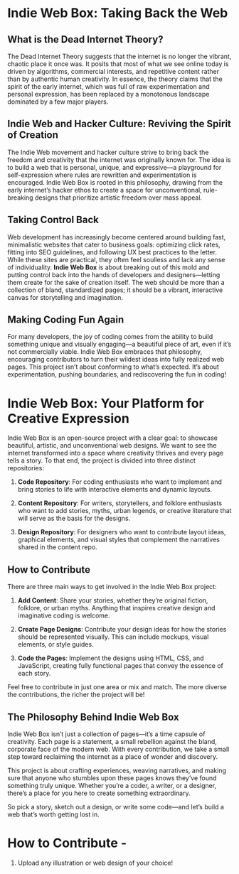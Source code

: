 # Indie Web Box: Taking Back the Web

## What is the Dead Internet Theory?
The Dead Internet Theory suggests that the internet is no longer the vibrant, chaotic place it once was. It posits that most of what we see online today is driven by algorithms, commercial interests, and repetitive content rather than by authentic human creativity. In essence, the theory claims that the spirit of the early internet, which was full of raw experimentation and personal expression, has been replaced by a monotonous landscape dominated by a few major players.

## Indie Web and Hacker Culture: Reviving the Spirit of Creation
The Indie Web movement and hacker culture strive to bring back the freedom and creativity that the internet was originally known for. The idea is to build a web that is personal, unique, and expressive—a playground for self-expression where rules are rewritten and experimentation is encouraged. Indie Web Box is rooted in this philosophy, drawing from the early internet’s hacker ethos to create a space for unconventional, rule-breaking designs that prioritize artistic freedom over mass appeal.

## Taking Control Back
Web development has increasingly become centered around building fast, minimalistic websites that cater to business goals: optimizing click rates, fitting into SEO guidelines, and following UX best practices to the letter. While these sites are practical, they often feel soulless and lack any sense of individuality. **Indie Web Box** is about breaking out of this mold and putting control back into the hands of developers and designers—letting them create for the sake of creation itself. The web should be more than a collection of bland, standardized pages; it should be a vibrant, interactive canvas for storytelling and imagination.

## Making Coding Fun Again
For many developers, the joy of coding comes from the ability to build something unique and visually engaging—a beautiful piece of art, even if it’s not commercially viable. Indie Web Box embraces that philosophy, encouraging contributors to turn their wildest ideas into fully realized web pages. This project isn’t about conforming to what’s expected. It’s about experimentation, pushing boundaries, and rediscovering the fun in coding!

# Indie Web Box: Your Platform for Creative Expression
Indie Web Box is an open-source project with a clear goal: to showcase beautiful, artistic, and unconventional web designs. We want to see the internet transformed into a space where creativity thrives and every page tells a story. To that end, the project is divided into three distinct repositories:

1. **Code Repository**: For coding enthusiasts who want to implement and bring stories to life with interactive elements and dynamic layouts.
   
2. **Content Repository**: For writers, storytellers, and folklore enthusiasts who want to add stories, myths, urban legends, or creative literature that will serve as the basis for the designs.
   
3. **Design Repository**: For designers who want to contribute layout ideas, graphical elements, and visual styles that complement the narratives shared in the content repo.

## How to Contribute
There are three main ways to get involved in the Indie Web Box project:

1. **Add Content**: Share your stories, whether they’re original fiction, folklore, or urban myths. Anything that inspires creative design and imaginative coding is welcome.
   
2. **Create Page Designs**: Contribute your design ideas for how the stories should be represented visually. This can include mockups, visual elements, or style guides.
   
3. **Code the Pages**: Implement the designs using HTML, CSS, and JavaScript, creating fully functional pages that convey the essence of each story.

Feel free to contribute in just one area or mix and match. The more diverse the contributions, the richer the project will be!

## The Philosophy Behind Indie Web Box
Indie Web Box isn’t just a collection of pages—it’s a time capsule of creativity. Each page is a statement, a small rebellion against the bland, corporate face of the modern web. With every contribution, we take a small step toward reclaiming the internet as a place of wonder and discovery.

This project is about crafting experiences, weaving narratives, and making sure that anyone who stumbles upon these pages knows they’ve found something truly unique. Whether you’re a coder, a writer, or a designer, there’s a place for you here to create something extraordinary.

So pick a story, sketch out a design, or write some code—and let’s build a web that’s worth getting lost in.

# How to Contribute -
1. Upload any illustration or web design of your choice!
